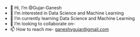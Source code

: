 - 👋 Hi, I’m @Gujar-Ganesh
- 👀 I’m interested in Data Science and Machine Learning
- 🌱 I’m currently learning  Data Science and Machine Learning
- 💞️ I’m looking to collaborate on-
- 📫 How to reach me- ganeshvgujar@gmail.com

<!---
Gujar-Ganesh/Gujar-Ganesh is a ✨ special ✨ repository because its `README.md` (this file) appears on your GitHub profile.
You can click the Preview link to take a look at your changes.
--->
